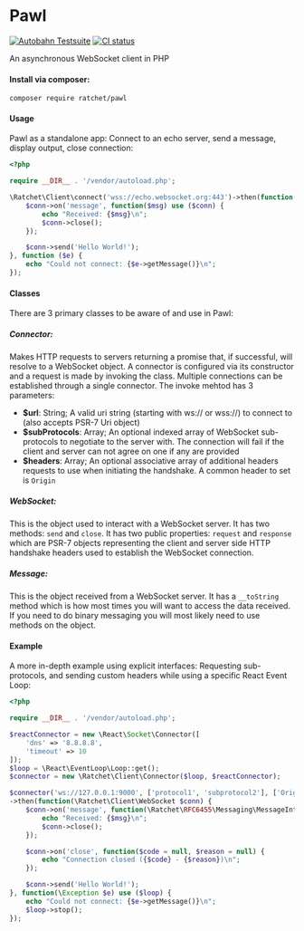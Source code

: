 # Pawl

[![Autobahn Testsuite](https://img.shields.io/badge/Autobahn-passing-brightgreen.svg)](http://socketo.me/reports/pawl/index.html)
[![CI status](https://github.com/ratchetphp/Pawl/workflows/CI/badge.svg)](https://github.com/ratchetphp/Pawl/actions)

An asynchronous WebSocket client in PHP

#### Install via composer:
    composer require ratchet/pawl

#### Usage
Pawl as a standalone app: Connect to an echo server, send a message, display output, close connection:

```php
<?php

require __DIR__ . '/vendor/autoload.php';

\Ratchet\Client\connect('wss://echo.websocket.org:443')->then(function($conn) {
    $conn->on('message', function($msg) use ($conn) {
        echo "Received: {$msg}\n";
        $conn->close();
    });

    $conn->send('Hello World!');
}, function ($e) {
    echo "Could not connect: {$e->getMessage()}\n";
});
```

#### Classes

There are 3 primary classes to be aware of and use in Pawl:

##### Connector:

Makes HTTP requests to servers returning a promise that, if successful, will resolve to a WebSocket object.
 A connector is configured via its constructor and a request is made by invoking the class. Multiple connections can be established through a single connector. The invoke mehtod has 3 parameters:
* **$url**: String; A valid uri string (starting with ws:// or wss://) to connect to (also accepts PSR-7 Uri object)
* **$subProtocols**: Array; An optional indexed array of WebSocket sub-protocols to negotiate to the server with. The connection will fail if the client and server can not agree on one if any are provided
* **$headers**: Array; An optional associative array of additional headers requests to use when initiating the handshake. A common header to set is `Origin`

##### WebSocket:

This is the object used to interact with a WebSocket server. It has two methods: `send` and `close`.
It has two public properties: `request` and `response` which are PSR-7 objects representing the client and server side HTTP handshake headers used to establish the WebSocket connection.

##### Message:

This is the object received from a WebSocket server. It has a `__toString` method which is how most times you will want to access the data received.
If you need to do binary messaging you will most likely need to use methods on the object.

#### Example

A more in-depth example using explicit interfaces: Requesting sub-protocols, and sending custom headers while using a specific React Event Loop:
```php
<?php

require __DIR__ . '/vendor/autoload.php';

$reactConnector = new \React\Socket\Connector([
    'dns' => '8.8.8.8',
    'timeout' => 10
]);
$loop = \React\EventLoop\Loop::get();
$connector = new \Ratchet\Client\Connector($loop, $reactConnector);

$connector('ws://127.0.0.1:9000', ['protocol1', 'subprotocol2'], ['Origin' => 'http://localhost'])
->then(function(\Ratchet\Client\WebSocket $conn) {
    $conn->on('message', function(\Ratchet\RFC6455\Messaging\MessageInterface $msg) use ($conn) {
        echo "Received: {$msg}\n";
        $conn->close();
    });

    $conn->on('close', function($code = null, $reason = null) {
        echo "Connection closed ({$code} - {$reason})\n";
    });

    $conn->send('Hello World!');
}, function(\Exception $e) use ($loop) {
    echo "Could not connect: {$e->getMessage()}\n";
    $loop->stop();
});
```

